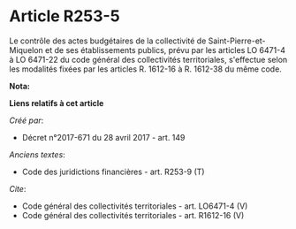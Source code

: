 # Article R253-5

Le contrôle des actes budgétaires de la collectivité de Saint-Pierre-et-Miquelon et de ses établissements publics, prévu par
les articles LO 6471-4 à LO 6471-22 du code général des collectivités territoriales, s'effectue selon les modalités fixées
par les articles R. 1612-16 à R. 1612-38 du même code.

**Nota:**



**Liens relatifs à cet article**

_Créé par_:

  - Décret n°2017-671 du 28 avril 2017 - art. 149

_Anciens textes_:

  - Code des juridictions financières - art. R253-9 (T)

_Cite_:

  - Code général des collectivités territoriales - art. LO6471-4 (V)
  - Code général des collectivités territoriales - art. R1612-16 (V)
